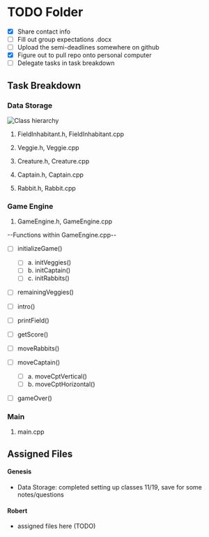 # TODO Folder
- [x] Share contact info
- [ ] Fill out group expectations .docx
- [ ] Upload the semi-deadlines somewhere on github
- [x] Figure out to pull repo onto personal computer
- [ ] Delegate tasks in task breakdown

## Task Breakdown

### Data Storage

![Class hierarchy](https://cdn.discordapp.com/attachments/185554058436804609/1175187612584132748/image.png?ex=656a51c0&is=6557dcc0&hm=992e48ae99f00e21fe45d3a2ecdf077af2abdd5821957043e4de0900c5a29cc5&)

1. FieldInhabitant.h, FieldInhabitant.cpp

2. Veggie.h, Veggie.cpp

3. Creature.h, Creature.cpp

4. Captain.h, Captain.cpp

5. Rabbit.h, Rabbit.cpp

### Game Engine

1. GameEngine.h, GameEngine.cpp

--Functions within GameEngine.cpp--
- [ ] initializeGame()
    - [ ] a. initVeggies()
    - [ ] b. initCaptain()
    - [ ] c. initRabbits()
- [ ] remainingVeggies()
- [ ] intro()
- [ ] printField()
- [ ] getScore()
- [ ] moveRabbits()
- [ ] moveCaptain()
    - [ ] a. moveCptVertical()
    - [ ] b. moveCptHorizontal()
- [ ] gameOver()


### Main

1. main.cpp


## Assigned Files
#### Genesis
- Data Storage: completed setting up classes 11/19, save for some notes/questions 

#### Robert
- assigned files here (TODO)
